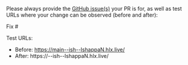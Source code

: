 Please always provide the [GitHub issue(s)](../issues) your PR is for, as well as test URLs where your change can be observed (before and after):

Fix #<gh-issue-id>

Test URLs:
- Before: https://main--ish--IshappaN.hlx.live/
- After: https://<branch>--ish--IshappaN.hlx.live/

